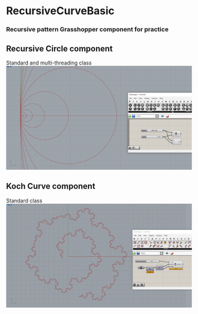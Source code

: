 # RecursiveCurveBasic
### Recursive pattern Grasshopper component for practice  
## Recursive  Circle component
Standard and multi-threading class
![testSampleCircle](./doc/img/testCircleSample2020-05-01_181059.png)

## Koch Curve component
Standard class
![testSampleKoch](./doc/img/sampleKochTest2020-05-01_174653.png)

